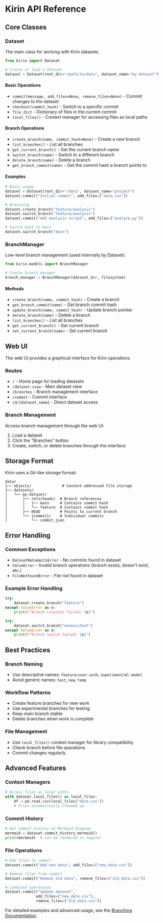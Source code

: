 # Kirin API Reference

## Core Classes

### Dataset

The main class for working with Kirin datasets.

```python
from kirin import Dataset

# Create or load a dataset
dataset = Dataset(root_dir="/path/to/data", dataset_name="my-dataset")
```

#### Basic Operations

- `commit(message, add_files=None, remove_files=None)` - Commit changes to the dataset
- `checkout(commit_hash)` - Switch to a specific commit
- `file_dict` - Dictionary of files in the current commit
- `local_files()` - Context manager for accessing files as local paths

#### Branch Operations

- `create_branch(name, commit_hash=None)` - Create a new branch
- `list_branches()` - List all branches
- `get_current_branch()` - Get the current branch name
- `switch_branch(name)` - Switch to a different branch
- `delete_branch(name)` - Delete a branch
- `get_branch_commit(name)` - Get the commit hash a branch points to

#### Examples

```python
# Basic usage
dataset = Dataset(root_dir="/data", dataset_name="project")
dataset.commit("Initial commit", add_files=["data.csv"])

# Branching
dataset.create_branch("feature/analysis")
dataset.switch_branch("feature/analysis")
dataset.commit("Add analysis script", add_files=["analyze.py"])

# Switch back to main
dataset.switch_branch("main")
```

### BranchManager

Low-level branch management (used internally by Dataset).

```python
from kirin.models import BranchManager

# Create branch manager
branch_manager = BranchManager(dataset_dir, filesystem)
```

#### Methods

- `create_branch(name, commit_hash)` - Create a branch
- `get_branch_commit(name)` - Get branch commit hash
- `update_branch(name, commit_hash)` - Update branch pointer
- `delete_branch(name)` - Delete a branch
- `list_branches()` - List all branches
- `get_current_branch()` - Get current branch
- `set_current_branch(name)` - Set current branch

## Web UI

The web UI provides a graphical interface for Kirin operations.

### Routes

- `/` - Home page for loading datasets
- `/dataset-view` - Main dataset view
- `/branches` - Branch management interface
- `/commit` - Commit interface
- `/d/{dataset_name}` - Direct dataset access

### Branch Management

Access branch management through the web UI:

1. Load a dataset
2. Click the "Branches" button
3. Create, switch, or delete branches through the interface

## Storage Format

Kirin uses a Git-like storage format:

```text
data/
├── objects/              # Content-addressed file storage
├── datasets/
│   └── my-dataset/
│       ├── refs/heads/  # Branch references
│       │   ├── main     # Contains commit hash
│       │   └── feature  # Contains commit hash
│       ├── HEAD         # Points to current branch
│       └── {commit}/    # Individual commits
│           └── commit.json
```

## Error Handling

### Common Exceptions

- `DatasetNoCommitsError` - No commits found in dataset
- `ValueError` - Invalid branch operations (branch exists, doesn't exist, etc.)
- `FileNotFoundError` - File not found in dataset

### Example Error Handling

```python
try:
    dataset.create_branch("feature")
except ValueError as e:
    print(f"Branch creation failed: {e}")

try:
    dataset.switch_branch("nonexistent")
except ValueError as e:
    print(f"Branch switch failed: {e}")
```

## Best Practices

### Branch Naming

- Use descriptive names: `feature/user-auth`, `experiment/ml-model`
- Avoid generic names: `test`, `new`, `temp`

### Workflow Patterns

- Create feature branches for new work
- Use experimental branches for testing
- Keep main branch stable
- Delete branches when work is complete

### File Management

- Use `local_files()` context manager for library compatibility
- Check branch before file operations
- Commit changes regularly

## Advanced Features

### Context Managers

```python
# Access files as local paths
with dataset.local_files() as local_files:
    df = pd.read_csv(local_files["data.csv"])
    # Files automatically cleaned up
```

### Commit History

```python
# Get commit history as Mermaid diagram
mermaid = dataset.commit_history_mermaid()
print(mermaid)  # Can be rendered in Jupyter
```

### File Operations

```python
# Add files to commit
dataset.commit("Add new data", add_files=["new_data.csv"])

# Remove files from commit
dataset.commit("Remove old data", remove_files=["old_data.csv"])

# Combined operations
dataset.commit("Update dataset",
              add_files=["new_data.csv"],
              remove_files=["old_data.csv"])
```

For detailed examples and advanced usage, see the [Branching Documentation](branching.md).
